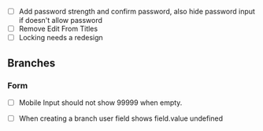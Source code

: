 - [ ] Add password strength and confirm password, also hide password input if doesn't allow password
- [ ] Remove Edit From Titles
- [ ] Locking needs a redesign

## Branches
### Form
- [ ] Mobile Input should not show 99999 when empty.
- [ ] When creating a branch user field shows field.value undefined


